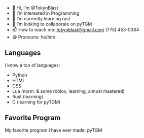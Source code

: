 - 👋 Hi, I’m @TokynBlast
- 👀 I’m interested in Programming
- 🌱 I’m currently learning rust
- 💞️ I’m looking to collaborate on pyTGM
- 📫 How to reach me:
       tokynblast@gmail.com
      (775) 453-0384
- 😄 Pronouns: he/him

## Languages
I know a ton of languages:

- Python
- HTML
- CSS
- Lua (norm. & some roblox, learning, almost mastered)
- Rust (learning)
- C (learning for pyTGM)

## Favorite Program
My favorite program I have ever made:
pyTGM

